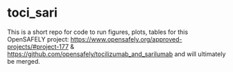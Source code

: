 # toci_sari

This is a short repo for code to run figures, plots, tables for this OpenSAFELY project: https://www.opensafely.org/approved-projects/#project-177 & https://github.com/opensafely/tocilizumab_and_sarilumab and will ultimately be merged.
